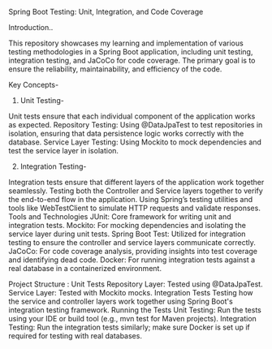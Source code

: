 Spring Boot Testing: Unit, Integration, and Code Coverage

Introduction..

This repository showcases my learning and implementation of various testing methodologies in a Spring Boot application, including unit testing, integration testing, and JaCoCo for code coverage. The primary goal is to ensure the reliability, maintainability, and efficiency of the code.

Key Concepts-
1. Unit Testing-

Unit tests ensure that each individual component of the application works as expected.
Repository Testing: Using @DataJpaTest to test repositories in isolation, ensuring that data persistence logic works correctly with the database.
Service Layer Testing: Using Mockito to mock dependencies and test the service layer in isolation.

2. Integration Testing-

Integration tests ensure that different layers of the application work together seamlessly.
Testing both the Controller and Service layers together to verify the end-to-end flow in the application.
Using Spring’s testing utilities and tools like WebTestClient to simulate HTTP requests and validate responses.
Tools and Technologies
JUnit: Core framework for writing unit and integration tests.
Mockito: For mocking dependencies and isolating the service layer during unit tests.
Spring Boot Test: Utilized for integration testing to ensure the controller and service layers communicate correctly.
JaCoCo: For code coverage analysis, providing insights into test coverage and identifying dead code.
Docker: For running integration tests against a real database in a containerized environment.

Project Structure :
Unit Tests
Repository Layer: Tested using @DataJpaTest.
Service Layer: Tested with Mockito mocks.
Integration Tests
Testing how the service and controller layers work together using Spring Boot's integration testing framework.
Running the Tests
Unit Testing: Run the tests using your IDE or build tool (e.g., mvn test for Maven projects).
Integration Testing: Run the integration tests similarly; make sure Docker is set up if required for testing with real databases.
